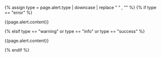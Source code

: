 
{% assign type = page.alert.type | downcase | replace " " , "" %}
{% if type == "error" %}
  <div class="usa-alert usa-alert--error usa-alert--slim" role="alert">
    <div class="usa-alert__body">
      <p class="usa-alert__text">
        {{page.alert.content}}
      </p>
    </div>
  </div>
{% elsif type == "warning" or type == "info" or type == "success" %}
  <div class="usa-alert usa-alert--{{type}} usa-alert--slim">
    <div class="usa-alert__body">
      <p class="usa-alert__text">
        {{page.alert.content}}
      </p>
    </div>
  </div>
{% endif %}